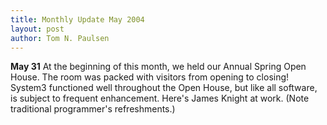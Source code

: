 ```yaml
---
title: Monthly Update May 2004 
layout: post
author: Tom N. Paulsen
---
```




 **May 31** At the beginning of this month, we held our Annual Spring Open House. The room was packed with   visitors from opening to closing! System3 functioned well throughout the Open House, but like all   software, is subject to frequent enhancement. Here's James Knight at work. (Note traditional programmer's refreshments.)  